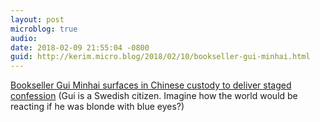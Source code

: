 ```yaml
---
layout: post
microblog: true
audio: 
date: 2018-02-09 21:55:04 -0800
guid: http://kerim.micro.blog/2018/02/10/bookseller-gui-minhai.html
---
```

[Bookseller Gui Minhai surfaces in Chinese custody to deliver staged confession](http://www.theguardian.com/world/2018/feb/10/bookseller-gui-minhai-surfaces-in-chinese-custody-to-deliver-staged-confession) (Gui is a Swedish citizen. Imagine how the world would be reacting if he was blonde with blue eyes?)
